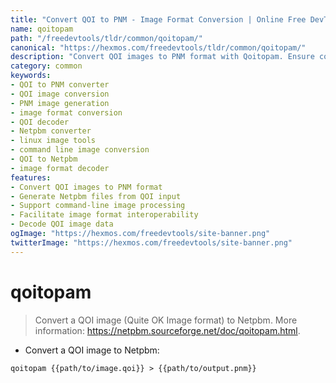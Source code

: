 ```yaml
---
title: "Convert QOI to PNM - Image Format Conversion | Online Free DevTools by Hexmos"
name: qoitopam
path: "/freedevtools/tldr/common/qoitopam/"
canonical: "https://hexmos.com/freedevtools/tldr/common/qoitopam/"
description: "Convert QOI images to PNM format with Qoitopam. Ensure compatibility across platforms. Free online tool, no registration required."
category: common
keywords:
- QOI to PNM converter
- QOI image conversion
- PNM image generation
- image format conversion
- QOI decoder
- Netpbm converter
- linux image tools
- command line image conversion
- QOI to Netpbm
- image format decoder
features:
- Convert QOI images to PNM format
- Generate Netpbm files from QOI input
- Support command-line image processing
- Facilitate image format interoperability
- Decode QOI image data
ogImage: "https://hexmos.com/freedevtools/site-banner.png"
twitterImage: "https://hexmos.com/freedevtools/site-banner.png"
---
```


# qoitopam

> Convert a QOI image (Quite OK Image format) to Netpbm.
> More information: <https://netpbm.sourceforge.net/doc/qoitopam.html>.

- Convert a QOI image to Netpbm:

`qoitopam {{path/to/image.qoi}} > {{path/to/output.pnm}}`
